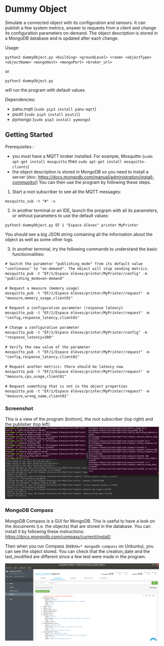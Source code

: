 # Dummy Object

Simulate a connected object with its configuration and sensors. It can publish a few system metrics, answer to requests from a client and change its configuration parameters on-demand. The object description is stored in a MongoDB database and is updated after each change.

Usage:

    python3 dummyObject.py <building> <groundLevel> <room> <objectType> <objectName> <mongoHost> <mongoPort> <broker_url>
or

    python3 dummyObject.py
will run the program with default values.

Dependencies: 
- paho.mqtt (`sudo pip3 install paho-mqtt`)
- psutil (`sudo pip3 install psutil`)
- pymongo (`sudo pip3 install pymongo`)
    
## Getting Started
Prerequisites : 
- you must have a MQTT broker installed. For example, Mosquitto (`sudo apt-get install mosquitto` then `sudo apt-get install mosquitto-clients`)
- the object description is stored in MongoDB so you need to install a server (doc: https://docs.mongodb.com/manual/administration/install-community/)
You can then use the program by following these steps.

1. Start a root subscriber to see all the MQTT messages:
```
mosquitto_sub -t "#" -v
```
2. In another terminal or an IDE, launch the program with all its parameters, or without parameters to use the default values:
```
python3 dummyObject.py EF 1 "Espace élèves" printer MyPrinter
```
You should see a big JSON string containing all the information about the object as well as some other logs.

3. In another terminal, try the following commands to understand the basic functionnalities:
```
# Switch the parameter "publishing_mode" from its default value "continuous" to "on-demand". The object will stop sending metrics.
mosquitto_pub -t "EF/1/Espace élèves/printer/MyPrinter/config" -m "publishing_mode=on-demand"

# Request a measure (memory usage)
mosquitto_pub -t "EF/1/Espace élèves/printer/MyPrinter/request" -m "measure,memory_usage,client01"

# Request a configuration parameter (response latency)
mosquitto_pub -t "EF/1/Espace élèves/printer/MyPrinter/request" -m "config,response_latency,client01"

# Change a configuration parameter
mosquitto_pub -t "EF/1/Espace élèves/printer/MyPrinter/config" -m "response_latency=300"

# Verify the new value of the parameter
mosquitto_pub -t "EF/1/Espace élèves/printer/MyPrinter/request" -m "config,response_latency,client01"

# Request another metrics: there should be latency now
mosquitto_pub -t "EF/1/Espace élèves/printer/MyPrinter/request" -m "measure,cpu_usage,client01"

# Request something that is not in the object properties
mosquitto_pub -t "EF/1/Espace élèves/printer/MyPrinter/request" -m "measure,wrong_name,client01"
```
### Screenshot
This is a view of the program (bottom), the root subscriber (top right) and the publisher (top left)
![alt](https://github.com/CPS2project/Server/blob/master/dummyObject/img/consoles.png)

### MongoDB Compass
MongoDB Compass is a GUI for MongoDB. This is useful to have a look on the documents (i.e. the objects) that are stored in the database. You can install it by following these instructions: https://docs.mongodb.com/compass/current/install/

Then when you run Compass (`DEBUG=* mongodb-compass` on Unbuntu), you can see the object stored. You can check that the creation\_date and the last\_modified are different since a few test were made in the program.

![alt](https://github.com/CPS2project/Server/blob/master/dummyObject/img/mongodb_compass.png)
